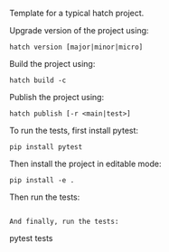 Template for a typical hatch project.

Upgrade version of the project using:

```
hatch version [major|minor|micro]
```

Build the project using:

```
hatch build -c
```

Publish the project using:

```
hatch publish [-r <main|test>]
```

To run the tests, first install pytest:
    
```
pip install pytest
```

Then install the project in editable mode:

```
pip install -e .
```

Then run the tests:

```

And finally, run the tests:

```
pytest tests
```